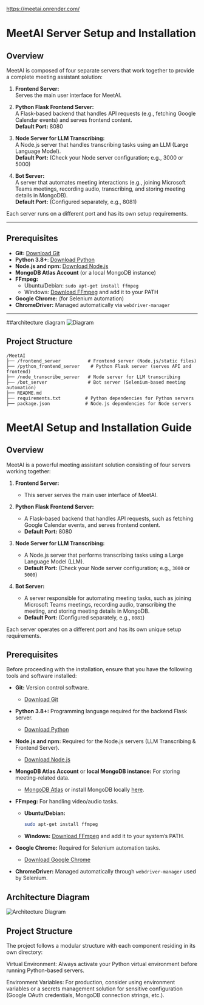 https://meetai.onrender.com/

# MeetAI Server Setup and Installation

## Overview

MeetAI is composed of four separate servers that work together to provide a complete meeting assistant solution:

1. **Frontend Server:**  
   Serves the main user interface for MeetAI.

2. **Python Flask Frontend Server:**  
   A Flask-based backend that handles API requests (e.g., fetching Google Calendar events) and serves frontend content.  
   **Default Port:** 8080

3. **Node Server for LLM Transcribing:**  
   A Node.js server that handles transcribing tasks using an LLM (Large Language Model).  
   **Default Port:** (Check your Node server configuration; e.g., 3000 or 5000)

4. **Bot Server:**  
   A server that automates meeting interactions (e.g., joining Microsoft Teams meetings, recording audio, transcribing, and storing meeting details in MongoDB).  
   **Default Port:** (Configured separately, e.g., 8081)

Each server runs on a different port and has its own setup requirements.

---

## Prerequisites

- **Git:** [Download Git](https://git-scm.com/downloads)
- **Python 3.8+**: [Download Python](https://www.python.org/downloads/)
- **Node.js and npm:** [Download Node.js](https://nodejs.org/)
- **MongoDB Atlas Account** (or a local MongoDB instance)
- **FFmpeg:**  
  - Ubuntu/Debian: `sudo apt-get install ffmpeg`  
  - Windows: [Download FFmpeg](https://ffmpeg.org/download.html) and add it to your PATH
- **Google Chrome:** (for Selenium automation)
- **ChromeDriver:** Managed automatically via `webdriver-manager`

---

##architecture diagram 
![Diagram](https://github.com/user-attachments/assets/10c7097d-eb9c-439b-8274-062d18cfffa8)


## Project Structure

```
/MeetAI
├── /frontend_server          # Frontend server (Node.js/static files)
├── /python_frontend_server    # Python Flask server (serves API and frontend)
├── /node_transcribe_server   # Node server for LLM transcribing
├── /bot_server               # Bot server (Selenium-based meeting automation)
├── README.md
├── requirements.txt         # Python dependencies for Python servers
├── package.json             # Node.js dependencies for Node servers
```

# MeetAI Setup and Installation Guide

## Overview

MeetAI is a powerful meeting assistant solution consisting of four servers working together:

1. **Frontend Server:**
   - This server serves the main user interface of MeetAI.
   
2. **Python Flask Frontend Server:**
   - A Flask-based backend that handles API requests, such as fetching Google Calendar events, and serves frontend content.
   - **Default Port:** 8080

3. **Node Server for LLM Transcribing:**
   - A Node.js server that performs transcribing tasks using a Large Language Model (LLM).
   - **Default Port:** (Check your Node server configuration; e.g., `3000` or `5000`)

4. **Bot Server:**
   - A server responsible for automating meeting tasks, such as joining Microsoft Teams meetings, recording audio, transcribing the meeting, and storing meeting details in MongoDB.
   - **Default Port:** (Configured separately, e.g., `8081`)

Each server operates on a different port and has its own unique setup requirements.

## Prerequisites

Before proceeding with the installation, ensure that you have the following tools and software installed:

- **Git:** Version control software.
  - [Download Git](https://git-scm.com/)

- **Python 3.8+:** Programming language required for the backend Flask server.
  - [Download Python](https://www.python.org/downloads/)

- **Node.js and npm:** Required for the Node.js servers (LLM Transcribing & Frontend Server).
  - [Download Node.js](https://nodejs.org/)

- **MongoDB Atlas Account** or **local MongoDB instance:** For storing meeting-related data.
  - [MongoDB Atlas](https://www.mongodb.com/cloud/atlas) or install MongoDB locally [here](https://www.mongodb.com/try/download/community).

- **FFmpeg:** For handling video/audio tasks.
  - **Ubuntu/Debian:**
    ```bash
    sudo apt-get install ffmpeg
    ```
  - **Windows:**
    [Download FFmpeg](https://ffmpeg.org/download.html) and add it to your system’s PATH.

- **Google Chrome:** Required for Selenium automation tasks.
  - [Download Google Chrome](https://www.google.com/chrome/)

- **ChromeDriver:** Managed automatically through `webdriver-manager` used by Selenium.

## Architecture Diagram

![Architecture Diagram](path/to/your/architecture-diagram.png)

## Project Structure

The project follows a modular structure with each component residing in its own directory:


Virtual Environment:
Always activate your Python virtual environment before running Python-based servers.

Environment Variables:
For production, consider using environment variables or a secrets management solution for sensitive configuration (Google OAuth credentials, MongoDB connection strings, etc.).
